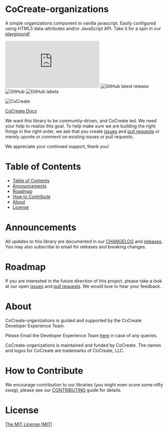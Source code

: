 # CoCreate-organizations
A simple organizations component in vanilla javascript. Easily configured using HTML5 data-attributes and/or JavaScript API. Take it for a spin in our [playground!](https://cocreate.app/docs/organizations)

![GitHub file size in bytes](https://img.shields.io/github/size/CoCreate-app/CoCreate-organizations/dist/CoCreate-organizations.min.js?label=minified%20size&style=for-the-badge) 
![GitHub latest release](https://img.shields.io/github/v/release/CoCreate-app/CoCreate-organizations?style=for-the-badge)
![GitHub](https://img.shields.io/github/license/CoCreate-app/CoCreate-organizations?style=for-the-badge) 
![GitHub labels](https://img.shields.io/github/labels/CoCreate-app/CoCreate-organizations/help%20wanted?style=for-the-badge)

![CoCreate](https://cdn.cocreate.app/logo.png)

[CoCreate Docs](https://cocreate.app/docs/organizations)


We want this library to be community-driven, and CoCreate led. We need your help to realize this goal. To help make sure we are building the right things in the right order, we ask that you create [issues](https://github.com/CoCreate-app/Realtime_Admin_CRM_and_CMS/issues) and [pull requests](https://github.com/CoCreate-app/Realtime_Admin_CRM_and_CMS/pulls) or merely upvote or comment on existing issues or pull requests.

We appreciate your continued support, thank you!

# Table of Contents

- [Table of Contents](#table-of-contents)
- [Announcements](#announcements)
- [Roadmap](#roadmap)
- [How to Contribute](#how-to-contribute)
- [About](#about)
- [License](#license)

<a name="announcements"></a>
# Announcements

All updates to this library are documented in our [CHANGELOG](https://github.com/CoCreate-app/CoCreate-organizations/blob/master/CHANGELOG.md) and [releases](https://github.com/CoCreate-app/CoCreate-organizations/releases). You may also subscribe to email for releases and breaking changes. 

<a name="roadmap"></a>
# Roadmap

If you are interested in the future direction of this project, please take a look at our open [issues](https://github.com/CoCreate-app/CoCreate-organizations/issues) and [pull requests](https://github.com/CoCreate-app/CoCreate-organizations/pulls). We would love to hear your feedback.


<a name="about"></a>
# About

CoCreate-organizations is guided and supported by the CoCreate Developer Experience Team.

Please Email the Developer Experience Team [here](mailto:develop@cocreate.app) in case of any queries.

CoCreate-organizations is maintained and funded by CoCreate. The names and logos for CoCreate are trademarks of CoCreate, LLC.

<a name="contribute"></a>
# How to Contribute

We encourage contribution to our libraries (you might even score some nifty swag), please see our [CONTRIBUTING](https://github.com/CoCreate-app/CoCreate-organizations/blob/master/CONTRIBUTING.md) guide for details.

# License
[The MIT License (MIT)](https://github.com/CoCreate-app/CoCreate-organizations/blob/master/LICENSE)